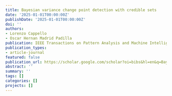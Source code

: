```yaml
---
title: Bayesian variance change point detection with credible sets
date: '2025-01-01T00:00:00Z'
publishDate: '2025-01-01T00:00:00Z'
doi: ''
authors:
- Lorenzo Cappello
- Oscar Hernan Madrid Padilla
publication: IEEE Transactions on Pattern Analysis and Machine Intelligence, 2025
publication_types:
- article-journal
featured: false
publication_url: https://scholar.google.com/scholar?oi=bibs&hl=en&q=Bayesian+variance+change+point+detection+with+credible+sets
abstract: ''
summary: ''
tags: []
categories: []
projects: []
---
```

